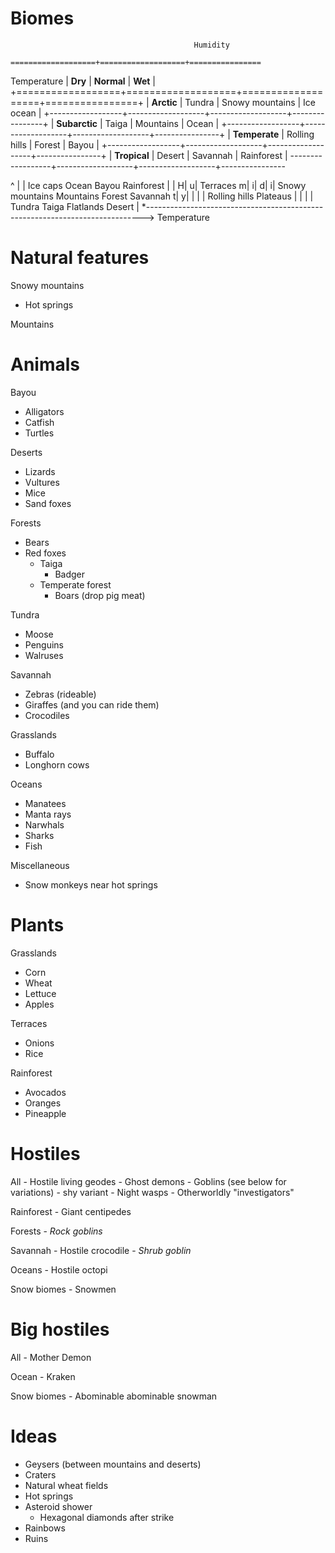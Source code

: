 Biomes
==================

                                             Humidity
                    ===================+===================+================
  Temperature      | **Dry**           | **Normal**        | **Wet**        |
+==================+===================+===================+================+
| **Arctic**       | Tundra            | Snowy mountains   | Ice ocean      |
+------------------+-------------------+-------------------+----------------+
| **Subarctic**    | Taiga             | Mountains         | Ocean          |
+------------------+-------------------+-------------------+----------------+
| **Temperate**    | Rolling hills     | Forest            | Bayou          |
+------------------+-------------------+-------------------+----------------+
| **Tropical**     | Desert            | Savannah          | Rainforest     |
 ------------------+-------------------+-------------------+----------------

 ^
 |
 | Ice caps            Ocean                Bayou                Rainforest
 |
 |
H|
u|                               Terraces
m|
i|
d|
i| Snowy mountains           Mountains       Forest                  Savannah
t|
y|
 | 
 |
 |                     Rolling hills                 Plateaus
 |
 |
 |
 | Tundra          Taiga              Flatlands               Desert
 |
 *----------------------------------------------------------------------------->
                               Temperature

Natural features
===========================================================

Snowy mountains
- Hot springs

Mountains

Animals
===========================================================

Bayou
- Alligators
- Catfish
- Turtles

Deserts
- Lizards
- Vultures
- Mice
- Sand foxes

Forests
- Bears
- Red foxes
    * Taiga
        - Badger
    * Temperate forest
        - Boars (drop pig meat)

Tundra
- Moose
- Penguins
- Walruses

Savannah
- Zebras (rideable)
- Giraffes (and you can ride them)
- Crocodiles

Grasslands
- Buffalo
- Longhorn cows

Oceans
- Manatees
- Manta rays
- Narwhals
- Sharks
- Fish

Miscellaneous
- Snow monkeys near hot springs

Plants
===========================================================

Grasslands
- Corn
- Wheat
- Lettuce
- Apples

Terraces
- Onions
- Rice

Rainforest
- Avocados
- Oranges
- Pineapple


Hostiles
===========================================================

All
    - Hostile living geodes
    - Ghost demons
    - Goblins (see below for variations)
        - shy variant
    - Night wasps
    - Otherworldly "investigators"

Rainforest
    - Giant centipedes

Forests
    - *Rock goblins*

Savannah
    - Hostile crocodile
    - *Shrub goblin*

Oceans
    - Hostile octopi

Snow biomes
    - Snowmen

Big hostiles
===========================================================

All
    - Mother Demon

Ocean
    - Kraken

Snow biomes
    - Abominable abominable snowman

Ideas
===========================================================
- Geysers (between mountains and deserts)
- Craters
- Natural wheat fields
- Hot springs
- Asteroid shower
    - Hexagonal diamonds after strike
- Rainbows
- Ruins
